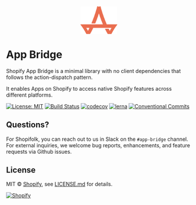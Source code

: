 <img src="logo.png"
  width=100
  alt="App Bridge logo"
  style="margin: 0 auto; display: block; margin-top: 20px;" />

# App Bridge

Shopify App Bridge is a minimal library with no client dependencies that follows the
action-dispatch pattern.

It enables Apps on Shopify to access native Shopify
features across different platforms.

[![License: MIT](https://img.shields.io/badge/License-MIT-green.svg)](LICENSE.md)
[![Build Status](https://travis-ci.com/Shopify/app-bridge.svg?token=RBRyvqQyN525bnfz7J8p&branch=master)](https://travis-ci.com/Shopify/app-bridge)
[![codecov](https://codecov.io/gh/Shopify/app-bridge/branch/master/graph/badge.svg?token=nZ21m39Dr6)](https://codecov.io/gh/Shopify/app-bridge)
[![lerna](https://img.shields.io/badge/maintained%20with-lerna-cc00ff.svg)](https://lernajs.io/)
[![Conventional Commits](https://img.shields.io/badge/Conventional%20Commits-1.0.0-yellow.svg)](https://conventionalcommits.org)

## Questions?

For Shopifolk, you can reach out to us in Slack on the `#app-bridge` channel.
For external inquiries, we welcome bug reports, enhancements, and feature
requests via Github issues.

## License

MIT &copy; [Shopify](https://shopify.com/), see [LICENSE.md](LICENSE.md) for details.

<a href="http://www.shopify.com/"><img src="https://cdn.shopify.com/shopify-marketing_assets/static/shopify-full-color-black.svg" alt="Shopify" width="200" /></a>
